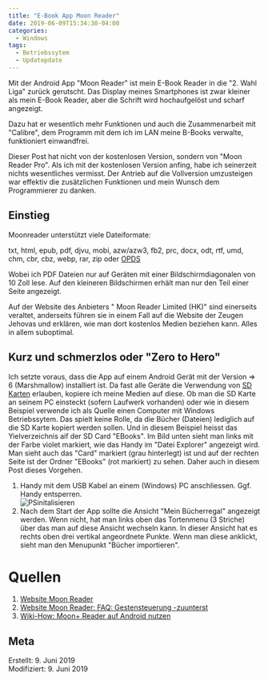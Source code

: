 ```yaml
---
title: "E-Book App Moon Reader"
date: 2019-06-09T15:34:30-04:00
categories:
  - Windows
tags:
  - Betriebssytem
  - Updatepdate
---
```


Mit der Android App "Moon Reader" ist mein E-Book Reader in die "2. Wahl Liga" zurück gerutscht. Das Display meines Smartphones ist zwar kleiner als mein E-Book Reader, aber die Schrift wird hochaufgelöst und scharf angezeigt.  

Dazu hat er wesentlich mehr Funktionen und auch die Zusammenarbeit mit "Calibre", dem Programm mit dem ich im LAN meine B-Books verwalte, funktioniert einwandfrei.  

Dieser Post hat nicht von der kostenlosen Version, sondern von "Moon Reader Pro". Als ich mit der kostenlosen Version anfing, habe ich seinerzeit nichts wesentliches vermisst. Der Antrieb auf die Vollversion umzusteigen war effektiv die zusätzlichen Funktionen und mein Wunsch dem Programmierer zu danken.  

## Einstieg  

Moonreader unterstützt viele Dateiformate:  

txt, html, epub, pdf, djvu, mobi, azw/azw3, fb2, prc, docx, odt, rtf, umd, chm, cbr, cbz, webp, rar, zip oder [OPDS](https://papierlos-lesen.de/glossar/opds/)  

Wobei ich PDF Dateien nur auf Geräten mit einer Bildschirmdiagonalen von 10 Zoll lese. Auf den kleineren Bildschirmen erhält man nur den Teil einer Seite angezeigt.

Auf der Website des Anbieters " Moon Reader Limited (HK)" sind einerseits veraltet, anderseits führen sie in einem Fall auf die Website der Zeugen Jehovas und erklären, wie man dort kostenlos Medien beziehen kann. Alles in allem suboptimal.  

## Kurz und schmerzlos oder "Zero to Hero"  

Ich setzte voraus, dass die App auf einem Android Gerät mit der Version => 6 (Marshmallow) installiert ist. Da fast alle Geräte die Verwendung von [SD Karten](https://de.wikipedia.org/wiki/SD-Karte) erlauben, kopiere ich meine Medien auf diese. Ob man die SD Karte an seinem PC einsteckt (sofern Laufwerk vorhanden) oder wie in diesem Beispiel verwende ich als Quelle einen Computer mit Windows Betriebssytem. Das spielt keine Rolle, da die Bücher (Dateien) lediglich auf die SD Karte kopiert werden sollen. Und in diesem Beispiel heisst das Yielverzeichnis aif der SD Card "EBooks". Im Bild unten sieht man links mit der Farbe violet markiert, wie das Handy im "Datei Explorer" angezeigt wird. Man sieht auch das "Card" markiert (grau hinterlegt) ist und auf der rechten Seite ist der Ordner "EBooks" (rot markiert) zu sehen. Daher auch in diesem Post dieses Vorgehen.

1. Handy mit dem USB Kabel an einem (Windows) PC anschliessen. Ggf. Handy entsperren.  
![PSinitalisieren](../images/moonreader/dateienkopieren.png)  
2. Nach dem Start der App sollte die Ansicht "Mein Bücherregal" angezeigt werden. Wenn nicht, hat man links oben das Tortenmenu (3 Striche) über das man auf diese Ansicht wechseln kann. In dieser Ansicht hat es rechts oben drei vertikal angeordnete Punkte. Wenn man diese anklickt, sieht man den Menupunkt "Bücher importieren".  

# Quellen

1. [Website Moon Reader](https://www.moondownload.com/index.html)  
2. [Website Moon Reader: FAQ: Gestensteuerung -zuunterst](https://www.moondownload.com/faq.html)  
3. [Wiki-How: Moon+ Reader auf Android nutzen](https://de.wikihow.com/Moon%2B-Reader-auf-Android-nutzen)  

## Meta

Erstellt:		9. Juni 2019  
Modifiziert:	9. Juni 2019  

